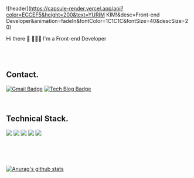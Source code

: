 
![header](https://capsule-render.vercel.app/api?color=ECCEF5&height=200&text=YURIM KIM!&desc=Front-end Developer&animation=fadeIn&fontColor=1C1C1C&fontSize=40&descSize=20)



<!-- <div align=center> -->


Hi there 👋
👩🏻‍💻 I'm a Front-end Developer

<br /><br />
  
## Contact.
[![Gmail Badge](https://img.shields.io/badge/Gmail-d14836?style=flat-square&logo=Gmail&logoColor=white&link=mailto:icho0405@gmail.com)](mailto:icho0405@gmail.com) [![Tech Blog Badge](http://img.shields.io/badge/-Tech%20blog-black?style=flat-square&logo=github&link=https://velog.io/@april_5/)](https://zzsza.github.io/)

<br />
  
## Technical Stack.
<img src="https://img.shields.io/badge/react-61DAFB?style=for-the-badge&logo=react&logoColor=black" /> <img src="https://img.shields.io/badge/javascript-F7DF1E?style=for-the-badge&logo=javascript&logoColor=black" /> <img src="https://img.shields.io/badge/html-E34F26?style=for-the-badge&logo=html5&logoColor=white" /> <img src="https://img.shields.io/badge/css-1572B6?style=for-the-badge&logo=css3&logoColor=white" /> <img src="https://img.shields.io/badge/github-181717?style=for-the-badge&logo=github&logoColor=white" />

<br /><br /><br />
  
[![Anurag's github stats](https://github-readme-stats.vercel.app/api?username=yurim45)](https://github.com/anuraghazra/github-readme-stats)

<!-- </div> -->

<!--
**yurim45/yurim45** is a ✨ _special_ ✨ repository because its `README.md` (this file) appears on your GitHub profile.

Here are some ideas to get you started:

- 🔭 I’m currently working on ...
- 🌱 I’m currently learning ...
- 👯 I’m looking to collaborate on ...
- 🤔 I’m looking for help with ...
- 💬 Ask me about ...
- 📫 How to reach me: ...
- 😄 Pronouns: ...
- ⚡ Fun fact: ...
-->
